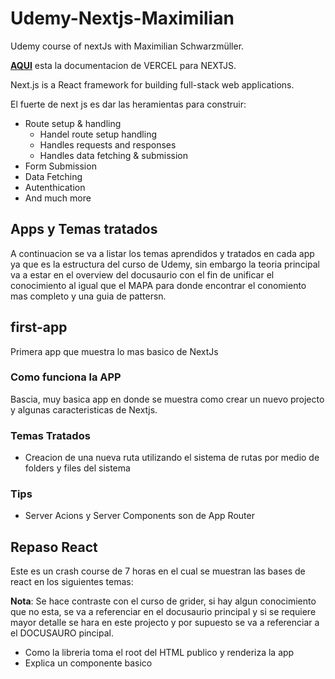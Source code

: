 # Udemy-Nextjs-Maximilian

Udemy course of nextJs with Maximilian Schwarzmüller.

[**AQUI**](https://nextjs.org/docs) esta la documentacion de VERCEL para NEXTJS.

Next.js is a React framework for building full-stack web applications.

El fuerte de next js es dar las heramientas para construir:

- Route setup & handling
  - Handel route setup handling
  - Handles requests and responses
  - Handles data fetching & submission
- Form Submission
- Data Fetching
- Autenthication
- And much more

## Apps y Temas tratados

A continuacion se va a listar los temas aprendidos y tratados en cada app ya que es la estructura del curso de Udemy, sin embargo la teoria principal va a estar en el overview del docusaurio con el fin de unificar el conocimiento al igual que el MAPA para donde encontrar el conomiento mas completo y una guia de pattersn.

## first-app

Primera app que muestra lo mas basico de NextJs

### Como funciona la APP

Bascia, muy basica app en donde se muestra como crear un nuevo projecto y algunas caracteristicas de Nextjs.

### Temas Tratados

- Creacion de una nueva ruta utilizando el sistema de rutas por medio de folders y files del sistema

### Tips

- Server Acions y Server Components son de App Router

## Repaso React

Este es un crash course de 7 horas en el cual se muestran las bases de react en los siguientes temas:

**Nota**: Se hace contraste con el curso de grider, si hay algun conocimiento que no esta, se va a referenciar en el docusaurio principal y si se requiere mayor detalle se hara en este projecto y por supuesto se va a referenciar a el DOCUSAURO pincipal.

- Como la libreria toma el root del HTML publico y renderiza la app
- Explica un componente basico
